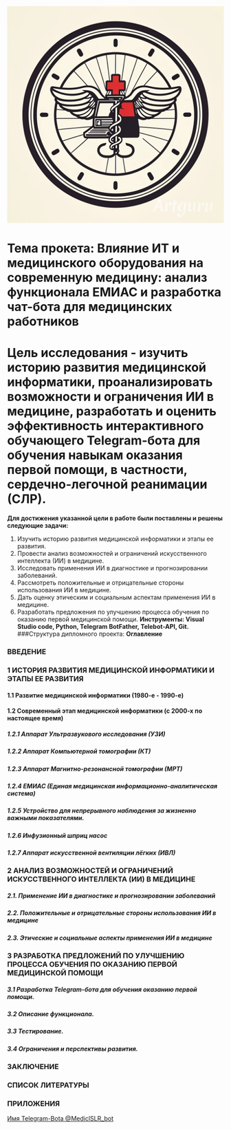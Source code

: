 ![imblema](MedTgBot.png)
# Тема прокета: Влияние ИТ и медицинского оборудования на современную медицину: анализ функционала ЕМИАС и разработка чат-бота для медицинских работников
# Цель исследования - изучить историю развития медицинской информатики, проанализировать возможности и ограничения ИИ в медицине,  разработать и оценить эффективность интерактивного обучающего Telegram-бота для обучения навыкам оказания первой помощи,  в частности, сердечно-легочной реанимации (СЛР).
**Для достижения указанной цели в работе были поставлены и решены следующие задачи:**
1.  Изучить историю развития медицинской информатики и этапы ее 
развития.
2. Провести анализ возможностей и ограничений искусственного 
интеллекта (ИИ) в медицине.
3. Исследовать  применения  ИИ  в  диагностике  и  прогнозировании  
заболеваний.
4. Рассмотреть положительные и отрицательные стороны 
использования ИИ в медицине.
5. Дать оценку этическим и социальным аспектам применения ИИ в 
медицине.
6. Разработать предложения по улучшению процесса обучения по 
оказанию первой медицинской помощи.
**Инструменты: Visual Studio code, Python, Telegram BotFather, Telebot-API, Git.**
###Структура дипломного проекта:
**Оглавление**
### ВВЕДЕНИЕ	
### 1 ИСТОРИЯ РАЗВИТИЯ МЕДИЦИНСКОЙ ИНФОРМАТИКИ И ЭТАПЫ ЕЕ РАЗВИТИЯ	
#### 1.1  Развитие медицинской информатики (1980-е - 1990-е)	
#### 1.2 Современный этап медицинской информатики (с 2000-х по настоящее время)	
##### 1.2.1 Аппарат Ультразвукового исследования (УЗИ)	
##### 1.2.2 Аппарат Компьютерной томографии (КТ)	
##### 1.2.3 Аппарат  Магнитно-резонансной томографии (МРТ)	
##### 1.2.4 ЕМИАС (Единая медицинская информационно-аналитическая система)	
##### 1.2.5 Устройство для непрерывного наблюдения за жизненно важными показателями.	
##### 1.2.6 Инфузионный шприц насос	
##### 1.2.7 Аппарат искусственной вентиляции лёгких (ИВЛ)	
### 2 АНАЛИЗ ВОЗМОЖНОСТЕЙ И ОГРАНИЧЕНИЙ ИСКУССТВЕННОГО  ИНТЕЛЛЕКТА (ИИ) В МЕДИЦИНЕ	
##### 2.1. Применение ИИ в диагностике и прогнозировании заболеваний	
##### 2.2. Положительные и отрицательные стороны использования ИИ в медицине	
##### 2.3. Этические и социальные аспекты применения ИИ в медицине	
### 3 РАЗРАБОТКА ПРЕДЛОЖЕНИЙ ПО УЛУЧШЕНИЮ ПРОЦЕССА ОБУЧЕНИЯ ПО ОКАЗАНИЮ ПЕРВОЙ МЕДИЦИНСКОЙ ПОМОЩИ	
##### 3.1 Разработка Telegram-бота для обучения оказанию первой помощи.	
##### 3.2 Описание функционала.	
##### 3.3 Тестирование.	
##### 3.4 Ограничения и перспективы развития.	
### ЗАКЛЮЧЕНИЕ	
### СПИСОК ЛИТЕРАТУРЫ	
### ПРИЛОЖЕНИЯ	

[Имя Telegram-Bota @MediclSLR_bot](@MediclSLR_bot)




